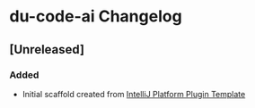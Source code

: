 <!-- Keep a Changelog guide -> https://keepachangelog.com -->

# du-code-ai Changelog

## [Unreleased]
### Added
- Initial scaffold created from [IntelliJ Platform Plugin Template](https://github.com/JetBrains/intellij-platform-plugin-template)
